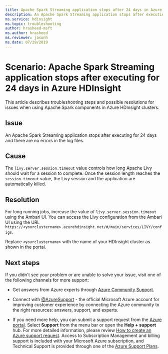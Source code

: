 ```yaml
---
title: Apache Spark Streaming application stops after 24 days in Azure HDInsight
description: An Apache Spark Streaming application stops after executing for 24 days and there are no errors in the log files. 
ms.service: hdinsight
ms.topic: troubleshooting
author: hrasheed-msft
ms.author: hrasheed
ms.reviewer: jasonh
ms.date: 07/29/2019
---
```


# Scenario: Apache Spark Streaming application stops after executing for 24 days in Azure HDInsight

This article describes troubleshooting steps and possible resolutions for issues when using Apache Spark components in Azure HDInsight clusters.

## Issue

An Apache Spark Streaming application stops after executing for 24 days and there are no errors in the log files.

## Cause

The `livy.server.session.timeout` value controls how long Apache Livy should wait for a session to complete. Once the session length reaches the `session.timeout` value, the Livy session and the application are automatically killed.

## Resolution

For long running jobs, increase the value of `livy.server.session.timeout` using the Ambari UI. You can access the Livy configuration from the Ambari UI using the URL `https://<yourclustername>.azurehdinsight.net/#/main/services/LIVY/configs`.

Replace `<yourclustername>` with the name of your HDInsight cluster as shown in the portal.

## Next steps

If you didn't see your problem or are unable to solve your issue, visit one of the following channels for more support:

* Get answers from Azure experts through [Azure Community Support](https://azure.microsoft.com/support/community/).

* Connect with [@AzureSupport](https://twitter.com/azuresupport) - the official Microsoft Azure account for improving customer experience by connecting the Azure community to the right resources: answers, support, and experts.

* If you need more help, you can submit a support request from the [Azure portal](https://portal.azure.com/?#blade/Microsoft_Azure_Support/HelpAndSupportBlade/). Select **Support** from the menu bar or open the **Help + support** hub. For more detailed information, please review [How to create an Azure support request](../../azure-portal/supportability/how-to-create-azure-support-request.md). Access to Subscription Management and billing support is included with your Microsoft Azure subscription, and Technical Support is provided through one of the [Azure Support Plans](https://azure.microsoft.com/support/plans/).